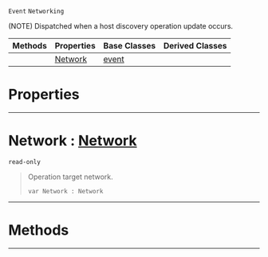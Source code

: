 `Event` `Networking`



(NOTE) Dispatched when a host discovery operation update occurs.

|Methods|Properties|Base Classes|Derived Classes|
|---|---|---|---|
| |[ Network](https://github.com/ArendDanielek/ZeroDocsTest/blob/master/code_reference/class_reference/nethostlistupdate.markdown#network-zero-engine-docu)|[event](https://github.com/ArendDanielek/ZeroDocsTest/blob/master/code_reference/class_reference/event.markdown)| |


 #  Properties


---  
 #  Network : [Network](https://github.com/ArendDanielek/ZeroDocsTest/blob/master/code_reference/enum_reference.markdown#network)

 `read-only`

> Operation target network.
> ``` lang=cpp, name=Zilch
> var Network : Network


---  
 #  Methods


---  
 
  
  
  
  
  
  
  

 